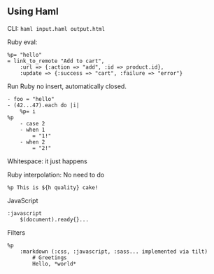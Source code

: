 ## Using Haml

CLI: `haml input.haml output.html`

Ruby eval:

	%p= "hello"
	= link_to_remote "Add to cart",
		:url => {:action => "add", :id => product.id},
		:update => {:success => "cart", :failure => "error"}

Run Ruby no insert, automatically closed.

	- foo = "hello"
	- (42...47).each do |i|
		%p= i
	%p
		- case 2
		- when 1
			= "1!"
		- when 2
			= "2!"

Whitespace: it just happens

Ruby interpolation: No need to do

	%p This is ${h quality} cake!

JavaScript

	:javascript
		$(document).ready{}...

Filters

	%p
		:markdown (:css, :javascript, :sass... implemented via tilt)
			# Greetings
			Hello, *world*